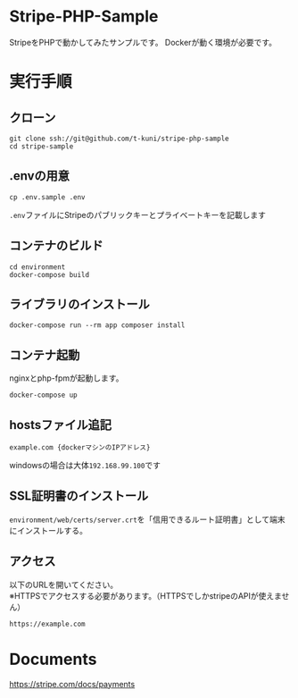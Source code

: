 # Stripe-PHP-Sample

StripeをPHPで動かしてみたサンプルです。
Dockerが動く環境が必要です。

# 実行手順

## クローン

```
git clone ssh://git@github.com/t-kuni/stripe-php-sample
cd stripe-sample
```

## .envの用意

```
cp .env.sample .env
```

`.env`ファイルにStripeのパブリックキーとプライベートキーを記載します

## コンテナのビルド

```
cd environment
docker-compose build
```

## ライブラリのインストール

```
docker-compose run --rm app composer install
```

## コンテナ起動

nginxとphp-fpmが起動します。

```
docker-compose up 
```

## hostsファイル追記

```
example.com {dockerマシンのIPアドレス}
```
windowsの場合は大体`192.168.99.100`です

## SSL証明書のインストール

`environment/web/certs/server.crt`を「信用できるルート証明書」として端末にインストールする。

## アクセス

以下のURLを開いてください。  
※HTTPSでアクセスする必要があります。（HTTPSでしかstripeのAPIが使えません）

```
https://example.com
```

# Documents

https://stripe.com/docs/payments
